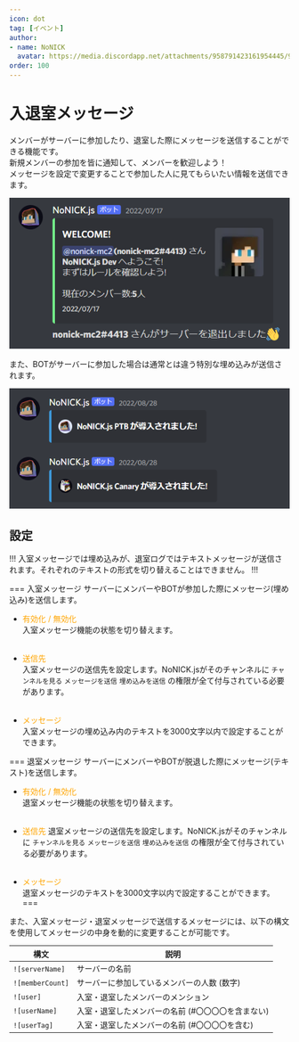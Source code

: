 ```yaml
---
icon: dot
tag: [イベント]
author: 
- name: NoNICK
  avatar: https://media.discordapp.net/attachments/958791423161954445/975266759529623652/-3.png?width=663&height=663
order: 100
---
```

# 入退室メッセージ
メンバーがサーバーに参加したり、退室した際にメッセージを送信することができる機能です。<br>
新規メンバーの参加を皆に通知して、メンバーを歓迎しよう！<br>
メッセージを設定で変更することで参加した人に見てもらいたい情報を送信できます。

![](../static/features/welcomeMessage_1.png)

また、BOTがサーバーに参加した場合は通常とは違う特別な埋め込みが送信されます。

![](../static/features/welcomeMessage_2.png)

## 設定
!!!
入室メッセージでは埋め込みが、退室ログではテキストメッセージが送信されます。それぞれのテキストの形式を切り替えることはできません。
!!!

=== 入室メッセージ
サーバーにメンバーやBOTが参加した際にメッセージ(埋め込み)を送信します。

* <span style="color: orange; ">有効化 / 無効化</span>  
入室メッセージ機能の状態を切り替えます。<br><br>

* <span style="color: orange; ">送信先</span>  
入室メッセージの送信先を設定します。NoNICK.jsがそのチャンネルに `チャンネルを見る` `メッセージを送信` `埋め込みを送信` の権限が全て付与されている必要があります。<br><br>

* <span style="color: orange; ">メッセージ</span>  
入室メッセージの埋め込み内のテキストを3000文字以内で設定することができます。

=== 退室メッセージ
サーバーにメンバーやBOTが脱退した際にメッセージ(テキスト)を送信します。

* <span style="color: orange; ">有効化 / 無効化</span>  
退室メッセージ機能の状態を切り替えます。<br><br>

* <span style="color: orange; ">送信先</span> 
退室メッセージの送信先を設定します。NoNICK.jsがそのチャンネルに `チャンネルを見る` `メッセージを送信` `埋め込みを送信` の権限が全て付与されている必要があります。<br><br>

* <span style="color: orange; ">メッセージ</span>  
退室メッセージのテキストを3000文字以内で設定することができます。
===

また、入室メッセージ・退室メッセージで送信するメッセージには、以下の構文を使用してメッセージの中身を動的に変更することが可能です。

構文             | 説明
---              | ---
`![serverName]`  | サーバーの名前
`![memberCount]` | サーバーに参加しているメンバーの人数 (数字)
`![user]`        | 入室・退室したメンバーのメンション
`![userName]`    | 入室・退室したメンバーの名前 (#〇〇〇〇を含まない)
`![userTag]`     | 入室・退室したメンバーの名前 (#〇〇〇〇を含む)